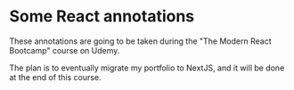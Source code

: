 # Some React annotations

These annotations are going to be taken during the "The Modern React Bootcamp"
course on Udemy.

The plan is to eventually migrate my portfolio to NextJS, and it will be done at the end of this course.